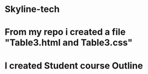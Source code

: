 # Skyline-tech
# From my repo i created a file "Table3.html and Table3.css" 
# l created Student course Outline